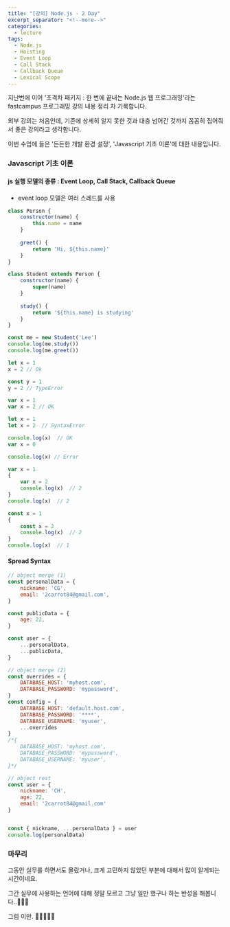 ```yaml
---
title: "[강의] Node.js - 2 Day"
excerpt_separator: "<!--more-->"
categories:
  - lecture
tags:
  - Node.js
  - Hoisting
  - Event Loop
  - Call Stack
  - Callback Queue
  - Lexical Scope 
---
```


지난번에 이어 '초격차 패키지 : 한 번에 끝내는 Node.js 웹 프로그래밍'라는 fastcampus 프로그래밍 강의 내용 정리 차 기록합니다.

외부 강의는 처음인데, 기존에 상세히 알지 못한 것과 대충 넘어간 것까지 꼼꼼히 집어줘서 좋은 강의라고 생각합니다.

이번 수업에 들은 '든든한 개발 환경 설정', 'Javascript 기초 이론'에 대한 내용입니다.
<!--more-->
### Javascript 기초 이론
#### js 실행 모델의 종류 : Event Loop, Call Stack, Callback Queue
- event loop 모델은 여러 스레드를 사용

```javascript
class Person {
    constructor(name) {
        this.name = name
    }
    
    greet() {
        return 'Hi, ${this.name}'
    }
}

class Student extends Person {
    constructor(name) {
        super(name)
    }
    
    study() {
        return '${this.name} is studying'
    }
}

const me = new Student('Lee')
console.log(me.study())
console.log(me.greet())
```
```javascript
let x = 1
x = 2 // Ok

const y = 1
y = 2 // TypeError
```
```javascript
var x = 1
var x = 2 // OK

let x = 1
let x = 2  // SyntaxError
```
```javascript
console.log(x)  // OK
var x = 0

console.log(x) // Error
```
```javascript
var x = 1
{
    var x = 2
    console.log(x)  // 2
}
console.log(x)  // 2

const x = 1
{
    const x = 2
    console.log(x)  // 2
}
console.log(x)  // 1
```

#### Spread Syntax

```javascript
// object merge (1)
const personalData = {
    nickname: 'CG',
    email: '2carrot84@gmail.com',
}

const publicData = {
    age: 22,
}

const user = {
    ...personalData,
    ...publicData,
}
```
```javascript
// object merge (2)
const overrides = {
    DATABASE_HOST: 'myhost.com',
    DATABASE_PASSWORD: 'mypassword',
}
const config = {
    DATABASE_HOST: 'default.host.com',
    DATABASE_PASSWORD: '****',
    DATABASE_USERNAME: 'myuser',
    ...overrides
}
/*{
    DATABASE_HOST: 'myhost.com',
    DATABASE_PASSWORD: 'mypassword',
    DATABASE_USERNAME: 'myuser',
}*/
```
```javascript
// object rest
const user = {
    nickname: 'CH',
    age: 22,
    email: '2carrot84@gmail.com'
}


const { nickname, ...personalData } = user
console.log(personalData)
```

### 마무리
그동안 실무를 하면서도 몰랐거나, 크게 고민하지 않았던 부분에 대해서 많이 알게되는 시간이네요.

그간 실무에 사용하는 언어에 대해 정말 모르고 그냥 일만 했구나 하는 반성을 해봅니다..🤦🏻‍♂️

그럼 이만. 🥕👋🏼🖐🏼